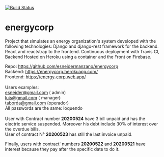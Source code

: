 [![Build Status](https://travis-ci.org/esneidermanzano/energycorp.svg?branch=master)](https://travis-ci.org/esneidermanzano/energycorp)
# energycorp

Project that simulates an energy organization's system developed with the following technologies: Django and django-rest framework for the backend. React and reactstrap to the frontend. Continuous deployment with Travis CI, Backend Hosted on Heroku using a container and the Front on Firebase.<br />

Repo: https://github.com/esneidermanzano/energycorp<br />
Backend: https://energycorp.herokuapp.com/<br />
Frontend: https://energy-corp.web.app/<br />
<br />
Users examples:<br />
esneider@gmail.com ( admin)<br />
luis@gmail.com ( manager)<br />
taborda@gmail.com (operador)<br />
All passwords are the same: loquendo<br />
<br />
User with Contract number **20200524** have 3 bill unpaid and has the electric service suspended. Moreover his debt include 30% of interest over the overdue bills.<br />
User of contract N° **20200523** has still the last invoice unpaid.<br />

Finally, users with contract' numbers **20200522** and **20200521** have interest because they pay after the specific date to do it.
